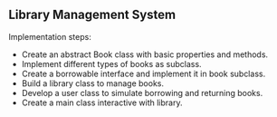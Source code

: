 ## Library Management System
Implementation steps:

-  Create an abstract Book class with basic properties and methods.
-  Implement different types of books as subclass.
-  Create a borrowable interface and implement it in book subclass.
-  Build a library class to manage books.
-  Develop a user class to simulate borrowing and returning books.
-  Create a main class interactive with library.